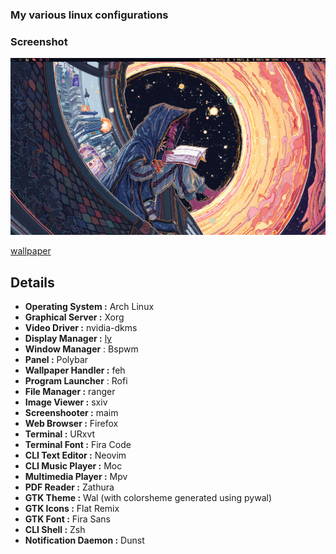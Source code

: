 ### My various linux configurations

### Screenshot
![](https://github.com/lll2yu/dotfiles-naavi/raw/master/screenshot.png)

[wallpaper](https://whvn.cc/665945)
## Details
- **Operating System :** Arch Linux
- **Graphical Server :** Xorg
- **Video Driver :** nvidia-dkms
- **Display Manager :** [ly](https://github.com/cylgom/ly)
- **Window Manager** : Bspwm
- **Panel :** Polybar
- **Wallpaper Handler :** feh
- **Program Launcher** : Rofi
- **File Manager :** ranger
- **Image Viewer :** sxiv
- **Screenshooter :** maim
- **Web Browser :** Firefox
- **Terminal :** URxvt
- **Terminal Font :** Fira Code
- **CLI Text Editor :** Neovim
- **CLI Music Player :** Moc
- **Multimedia Player :** Mpv
- **PDF Reader :** Zathura
- **GTK Theme :** Wal (with colorsheme generated using pywal)
- **GTK Icons :** Flat Remix
- **GTK Font :** Fira Sans
- **CLI Shell :** Zsh
- **Notification Daemon :** Dunst
